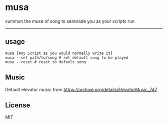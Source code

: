 # musa

summon the muse of song to serenade you as your scripts run

---
## usage
```
musa [Any Script as you would normally write it]
musa --set path/to/song # set default song to be played
musa --reset # reset to default song
```

## Music

Default elevator music from https://archive.org/details/ElevatorMusic_747

## License

MIT